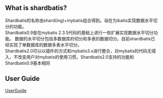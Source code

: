 ## What is shardbatis? ##
Shardbatis的名称由shard(ing)+mybatis组合得到。诣在为ibatis实现数据水平切分的功能。<br />
Shardbatis0.9是在mybatis 2.3.5代码的基础上进行一些扩展实现数据水平切分功能。
数据的水平切分包括多数据库的切分和多表的数据切分。目前shardbatis已经实现了单数据库的数据多表水平切分。<br />
Shardbatis2.0可以以插件的方式和mybatis3.x进行整合，对mybatis的代码无侵入，不改变用户对mybatis的使用习惯。Shardbatis2.0支持的功能和Shardbatis0.9基本相同<br />

## User Guide ##
[UserGuide](UserGuide.md)